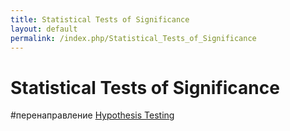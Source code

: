 ```yaml
---
title: Statistical Tests of Significance
layout: default
permalink: /index.php/Statistical_Tests_of_Significance
---
```


# Statistical Tests of Significance

#перенаправление [Hypothesis Testing](Hypothesis_Testing)